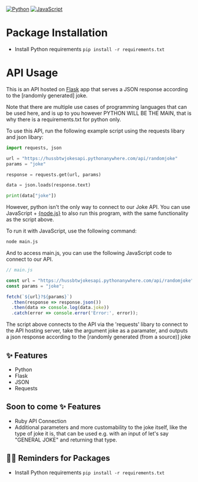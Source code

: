 [![Python](https://img.shields.io/badge/Python-Flask-blue)](https://www.python.org/)
[![JavaScript](https://img.shields.io/badge/JavaScript-Node.js-yellow)](https://nodejs.org/en/)

# Package Installation

- Install Python requirements `pip install -r requirements.txt`

# API Usage

This is an API hosted on [Flask](https://flask.palletsprojects.com/en/1.1.x/) app that serves a JSON response according to the [randomly generated] joke.

Note that there are multiple use cases of programming languages that can be used here, and is up to you however PYTHON WILL BE THE MAIN, that is why there is a requirements.txt for python only.

To use this API, run the following example script using the requests libary and json libary:

```python
import requests, json

url = "https://hussbtwjokesapi.pythonanywhere.com/api/randomjoke"
params = "joke"

response = requests.get(url, params)

data = json.loads(response.text)

print(data["joke"])
```

However, python isn't the only way to connect to our Joke API. You can use JavaScript + [{node.js}](https://nodejs.org/en) to also run this program, with the same functionality as the script above.

To run it with JavaScript, use the following command:

```bash
node main.js
```

And to access main.js, you can use the following JavaScript code to connect to our API.

```javascript
// main.js

const url = "https://hussbtwjokesapi.pythonanywhere.com/api/randomjoke";
const params = "joke";

fetch(`${url}?${params}`)
  .then(response => response.json())
  .then(data => console.log(data.joke))
  .catch(error => console.error('Error:', error));
```


The script above connects to the API via the 'requests' libary to connect to the API hosting server, take the argument joke as a paramater, and outputs a json response according to the [randomly generated (from a source)] joke

## ✨ Features

- Python
- Flask
- JSON
- Requests

## Soon to come ✨ Features

- Ruby API Connection
- Additional parameters and more customability to the joke itself, like the type of joke it is, that can be used e.g. with an input of let's say "GENERAL JOKE" and returning that type.

## 💁‍♀️ Reminders for Packages

- Install Python requirements `pip install -r requirements.txt`

